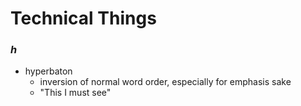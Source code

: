 # Technical Things

### _h_

- hyperbaton
	- inversion of normal word order, especially for emphasis sake
	- "This I must see"
